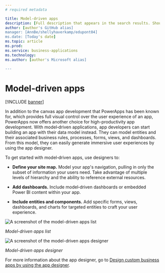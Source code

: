 ```yaml
---
# required metadata

title: Model-driven apps
description: [Full description that appears in the search results. Should not duplicate the first paragraph of your topic.]
author: [author's GitHub alias]
manager: [AnnBe/shellyhaverkamp/edupont04]
ms.date: [Today's date]
ms.topic: article
ms.prod: 
ms.service: business-applications
ms.technology: 
ms.author: [author's Microsoft alias]

---
```


# Model-driven apps

[!INCLUDE [banner](../includes/banner.md)]

In addition to the canvas app development that PowerApps has been known
for, which provides full visual control over the user experience of an
app, PowerApps now offers another choice for high-productivity app
development. With model‑driven applications, app developers can start
building an app with their data model instead. They can model entities
and their associated business rules, processes, forms, views, and
dashboards. From this model, they can easily generate immersive user
experiences by using the app designer.

To get started with model‑driven apps, use designers to:

-   **Define your site map.** Model your app's navigation, pulling in
    only the subset of information your users need. Take advantage of
    multiple levels of hierarchy and the ability to reference external
    resources.

-   **Add dashboards.** Include model‑driven dashboards or embedded
    Power BI content within your app.

-   **Include entities and components.** Add specific forms, views,
    dashboards, and charts for targeted entities to craft your user
    experience.

![A screenshot of the model-driven apps
list](media/model-driven-apps.png)

*Model-driven apps list*

![A screenshot of the model-driven apps
designer](media/model-driven-designer.png)

*Model-driven apps designer*

For more information about the app designer, go to [Design custom
business apps by using the app designer](https://docs.microsoft.com/en-us/dynamics365/customer-engagement/customize/design-custom-business-apps-using-app-designer).